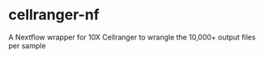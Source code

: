 # cellranger-nf
A Nextflow wrapper for 10X Cellranger to wrangle the 10,000+ output files per sample
